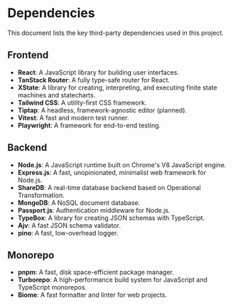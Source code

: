 # Dependencies

This document lists the key third-party dependencies used in this project.

## Frontend

- **React**: A JavaScript library for building user interfaces.
- **TanStack Router**: A fully type-safe router for React.
- **XState**: A library for creating, interpreting, and executing finite state machines and statecharts.
- **Tailwind CSS**: A utility-first CSS framework.
- **Tiptap**: A headless, framework-agnostic editor (planned).
- **Vitest**: A fast and modern test runner.
- **Playwright**: A framework for end-to-end testing.

## Backend

- **Node.js**: A JavaScript runtime built on Chrome's V8 JavaScript engine.
- **Express.js**: A fast, unopinionated, minimalist web framework for Node.js.
- **ShareDB**: A real-time database backend based on Operational Transformation.
- **MongoDB**: A NoSQL document database.
- **Passport.js**: Authentication middleware for Node.js.
- **TypeBox**: A library for creating JSON schemas with TypeScript.
- **Ajv**: A fast JSON schema validator.
- **pino**: A fast, low-overhead logger.

## Monorepo

- **pnpm**: A fast, disk space-efficient package manager.
- **Turborepo**: A high-performance build system for JavaScript and TypeScript monorepos.
- **Biome**: A fast formatter and linter for web projects.
